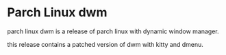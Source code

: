 # Parch Linux dwm

parch linux dwm is a release of parch linux with dynamic window manager.

this release contains a patched version of dwm with kitty and dmenu.

